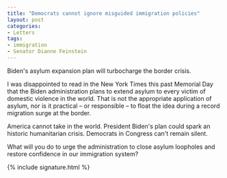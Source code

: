 ```yaml
---
title: "Democrats cannot ignore misguided immigration policies"
layout: post
categories:
- Letters
tags:
- immigration
- Senator Dianne Feinstein
---
```


Biden's asylum expansion plan will turbocharge the border crisis.

I was disappointed to read in the New York Times this past Memorial Day that the Biden administration plans to extend asylum to every victim of domestic violence in the world. That is not the appropriate application of asylum, nor is it practical – or responsible – to float the idea during a record migration surge at the border.

America cannot take in the world. President Biden's plan could spark an historic humanitarian crisis. Democrats in Congress can't remain silent.

What will you do to urge the administration to close asylum loopholes and restore confidence in our immigration system?

{% include signature.html %}
